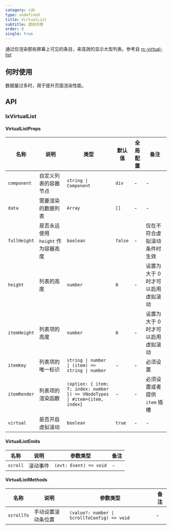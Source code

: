 ```yaml
---
category: cdk
type: undefined
title: VirtualList
subtitle: 虚拟列表
order: 8
single: true
---
```


通过仅渲染那些屏幕上可见的条目，来高效的显示大型列表。参考自 [rc-virtual-list](https://github.com/react-component/virtual-list)

## 何时使用

数据量过多时，用于提升页面渲染性能。

## API

### IxVirtualList

#### VirtualListProps

| 名称 | 说明 | 类型  | 默认值 | 全局配置 | 备注 |
| --- | --- | --- | --- | --- | --- |
| `component` | 自定义列表的容器节点 | `string \| Component` | `div` | - | - |
| `data` | 需要渲染的数据列表 | `Array` | `[]` | - | - |
| `fullHeight` | 是否永远使用 `height` 作为容器高度 | `boolean` | `false` | - | 仅在不符合虚拟滚动条件时生效 |
| `height` | 列表的高度 | `number` | `0` | - | 设置为大于 0 时才可以启用虚拟滚动 |
| `itemHeight` | 列表项的高度 | `number` | `0` | - | 设置为大于 0 时才可以启用虚拟滚动 |
| `itemKey` | 列表项的唯一标识 | `string \| number \| (item) => string \| number` | - | - | 必须设置 |
| `itemRender` | 列表项的渲染函数 | `(option: { item: T; index: number }) => VNodeTypes \| #item={item, index}` | - | - | 必须设置或者提供 `item` 插槽 |
| `virtual` | 是否开启虚拟滚动 | `boolean` | `true` | - | - |

#### VirtualListEmits

| 名称 | 说明 | 参数类型 | 备注 |
| --- | --- | --- | --- |
| `scroll` | 滚动事件 | `(evt: Event) => void` | - |

#### VirtualListMethods

| 名称 | 说明 | 参数类型 | 备注 |
| --- | --- | --- | --- |
| `scrollTo` | 手动设置滚动条位置 | `(value?: number \| ScrollToConfig) => void` | - |
